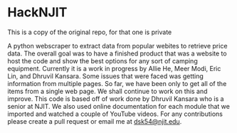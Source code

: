 # HackNJIT
This is a copy of the original repo, for that one is private

A python webscraper to extract data from popular webites to retrieve price data. The overall goal was to have a finished product that was a website to host the code and show the best options for any sort of camping equipment. Currently it is a work in progress by Allie He, Meer Modi, Eric Lin, and Dhruvil Kansara. Some issues that were faced was getting information from multiple pages. So far, we have been only to get all of the items from a single web page. We shall continue to work on this and improve. This code is based off of work done by Dhruvil Kansara who is a senior at NJIT. We also used online documentation for each module that we imported and watched a couple of YouTube videos. For any contributions please create a pull request or email me at dsk54@njit.edu. 
